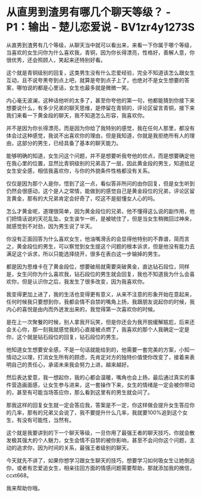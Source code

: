 # 从直男到渣男有哪几个聊天等级？ - P1：输出 - 楚儿恋爱说 - BV1zr4y1273S

从直男到渣男有几个等级，从聊天当中就可以看出来，来看一下你属于哪个等级，当喜欢的女生问你为什么喜欢我，青铜，因为你长得漂亮，性格好，善解人意，你很优秀，还会照顾人，笑起来还特别好看。

这个就是青铜级别的回复，这类男生没有什么恋爱经验，完全不知道该怎么跟女生互动，且不说夸黑夸到点上吧，就算是夸到点子上了，也绝对不是女生想要的答案，哪怕说的都是心里话，女生也最多就是微微一笑。

内心毫无波澜，这种话他听的太多了，甚至你夸他的第一句，他都能猜到你接下来想要说什么，有多少兄弟的聊天思维，是停留在青铜的，评论区留言青铜，接下来我们来看一下黄金段的聊天，我不知道怎么形容，我喜欢你。

并不是因为你长得漂亮，而是因为你给了我特别的感觉，我在任何人那里，都没有体会过这种感觉，我说不出喜欢你的理由，但是我知道，你就是我拒绝所有人的理由，这部分的男生，已经具备了基本的聊天能力。

能够明确的知道，女生问这个问题，并不是想要听我夸他的优点，而是想要确定他在我心里的位置，显然比青铜级别的兄弟高了一层，因此黄金段的男生，知道给足女生安全感，相信我喜欢你，与你的外貌条件性格都没有关系。

仅仅是因为那个人是你，悟到了这一点，看似答非所问的由你回复，但是女生听到仍然会很感动，这个是人之常情，能做到的感觉自己是黄金段位的兄弟，评论区留言黄金，那有的大兄弟肯定会好奇了，哎这不是挺懂女人心的吗。

怎么才黄金呢，道理很简单，因为黄金段位的兄弟，他不懂得这么说的副作用，他们把情话说的天花乱坠，女生诶乍一听，是被唬住了，但是当女生稍微回过神来，就感觉到不对劲，因为男生说了半天。

你没有正面回答为什么喜欢女生，他油嘴滑舌的会显得他特别的不靠谱，简而言之，黄金段位的男生，可以察觉到女生提这个问题的根本诉求，但是他没有能力去满足这个诉求，所以只能选择绕开，很多在表白这一步输掉的男生。

都是因为思维卡在了黄金段位，想要破局就需要突破黄金，直达钻石段位，同样是，女生问你为什么喜欢我，钻石段位的男生就会回复，我也不知道我为什么会喜欢你，但是认识你之后，我发生了很多改变，因为我喜欢你。

我变得更加上进了，我的生活也变得更有意义，从来不注意的形象开始在意起来，任何时候我只要想到你，我都会情不自禁的嘴角上扬，我跟朋友说起你的时候，我内心的喜悦是由内而外迸发出来的，我觉得第一次喜欢你的时候。

是在上一次聚餐的时候，别人拿我开玩笑，但是你还会为我开脱缓解尴尬，后来还会关心你，那一刻我就感觉我的心直接被点燃了，我喜欢的那个人我确定一定是你，这个就是钻石段位的回复，钻石段位的男生。

他知道女生想要安全感，不是一句话就能给到的，他需要一套完美的方案，小知一情动之以理，打消女生所有的顾虑，先肯定对方的独特价值使你改变了，接着来表明自己的责任心，承诺未来我会努力上进，越来越好。

然后表达爱意，我一想起你，我的心都会温暖，嘴角也会上扬，最后通过真实的事件营造画面感，让女生参与进来，这一套操作下来，女生的情绪是一定会被你带动的，甚至有可能当场答应你，那么看到这里有的男生就会问了。

那我这样的回复女生就一定会答应我，答案是不一定，你这样做会提升女生答应你的几率，那有的兄弟又会说了，我不要提升什么几率，我就要100%追到这个女生，有没有可能性，当然有。

这个就是我要讲到的下一个聊天等级，一旦你用了最强王者的聊天技巧，你就会散发极其强大的个人魅力，女生会情不自禁的被你影响，甚至不会问你这个问题，主动的追求你，因为时间的关系，最强王者级别的聊天。

今天就先不讲了，如果你想学习跟女生聊天的技巧，想要学习如何吸女生让她倒追你，或者有恋爱追女生，相亲往回方面的情感问题需要帮助，那就添加我的微信，ccxt668。

我来帮助你哦。